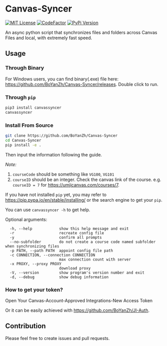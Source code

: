 # Canvas-Syncer

[![MIT License](https://img.shields.io/pypi/l/canvassyncer)](https://github.com/BoYanZh/Canvas-Syncer/blob/master/LICENSE)
[![CodeFactor](https://www.codefactor.io/repository/github/boyanzh/canvas-syncer/badge)](https://www.codefactor.io/repository/github/boyanzh/canvas-syncer)
[![PyPi Version](https://img.shields.io/pypi/v/canvassyncer)](https://pypi.org/pypi/canvassyncer)

An async python script that synchronizes files and folders across Canvas Files and local, with extremely fast speed.

## Usage

### Through Binary

For Windows users, you can find binary(.exe) file here: <https://github.com/BoYanZh/Canvas-Syncer/releases>. Double click to run.

### Through `pip`

```bash
pip3 install canvassyncer
canvassyncer
```

### Install From Source

```bash
git clone https://github.com/BoYanZh/Canvas-Syncer
cd Canvas-Syncer
pip install -e .
```

Then input the information following the guide.

*Note:*
1. `courseCode` should be something like `VG100`, `VG101`
2. `courseID` should be an integer. Check the canvas link of the course. e.g. `courseID = 7` for <https://umjicanvas.com/courses/7>.


If you have not installed `pip` yet, you may refer to <https://pip.pypa.io/en/stable/installing/> or the search engine to get your `pip`.

You can use `canvassyncer -h` to get help.

Optional arguments:

```text
  -h, --help            show this help message and exit
  -r                    recreate config file
  -y                    confirm all prompts
  --no-subfolder        do not create a course code named subfolder when synchronizing files
  -p PATH, --path PATH  appoint config file path
  -c CONNECTION, --connection CONNECTION
                        max connection count with server
  -x PROXY, --proxy PROXY
                        download proxy
  -V, --version         show program's version number and exit
  -d, --debug           show debug information
```

### How to get your token?

Open Your Canvas-Account-Approved Integrations-New Access Token

Or it can be easily achieved with <https://github.com/BoYanZh/JI-Auth>.

## Contribution

Please feel free to create issues and pull requests.
